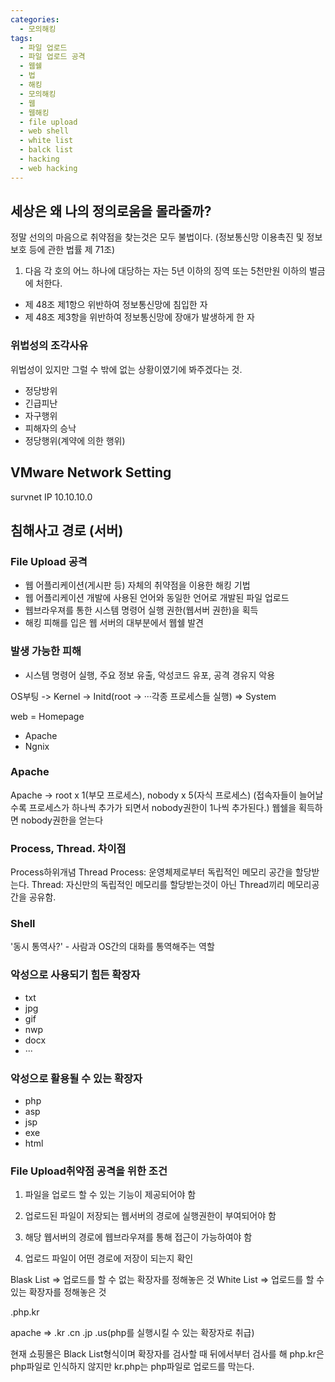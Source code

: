 ```yaml
---
categories:
  - 모의해킹
tags:
  - 파일 업로드
  - 파일 업로드 공격
  - 웹쉘
  - 법
  - 해킹
  - 모의해킹
  - 웹
  - 웹해킹
  - file upload
  - web shell
  - white list
  - balck list
  - hacking
  - web hacking
---
```



## 세상은 왜 나의 정의로움을 몰라줄까?
정말 선의의 마음으로 취약점을 찾는것은 모두 불법이다. (정보통신망 이용촉진 및 정보보호 등에 관한 법률 제 71조)
1. 다음 각 호의 어느 하나에 대당하는 자는 5년 이하의 징역 또는 5천만원 이하의 벌금에 처한다.
- 제 48조 제1항으 위반하여 정보통신망에 침입한 자
- 제 48조 제3항을 위반하여 정보통신망에 장애가 발생하게 한 자

### 위법성의 조각사유
위법성이 있지만 그럴 수 밖에 없는 상황이였기에 봐주겠다는 것.
- 정당방위
- 긴급피난
- 자구행위
- 피해자의 승낙
- 정당행위(계약에 의한 행위)

## VMware Network Setting
survnet IP 10.10.10.0

## 침해사고 경로 (서버)
### File Upload 공격
- 웹 어플리케이션(게시판 등) 자체의 취약점을 이용한 해킹 기법
- 웹 어플리케이션 개발에 사용된 언어와 동일한 언어로 개발된 파일 업로드
- 웹브라우져를 통한 시스템 명령어 실행 권한(웹서버 권한)을 획득
- 해킹 피해를 입은 웹 서버의 대부분에서 웹쉘 발견

### 발생 가능한 피해
- 시스템 명령어 실행, 주요 정보 유출, 악성코드 유포, 공격 경유지 악용

OS부팅 -> Kernel -> Initd(root -> ···각종 프로세스들 실행) => System

web = Homepage
- Apache
- Ngnix

### Apache
Apache -> root x 1(부모 프로세스), nobody x 5(자식 프로세스) (접속자들이 늘어날수록 프로세스가 하나씩 추가가 되면서 nobody권한이 1나씩 추가된다.)
웹쉘을 획득하면 nobody권한을 얻는다

### Process, Thread. 차이점
Process하위개념 Thread
Process: 운영체제로부터 독립적인 메모리 공간을 할당받는다. 
Thread: 자신만의 독립적인 메모리를 할당받는것이 아닌 Thread끼리 메모리공간을 공유함.

### Shell
'동시 통역사?' - 사람과 OS간의 대화를 통역해주는 역할

### 악성으로 사용되기 힘든 확장자
- txt
- jpg
- gif
- nwp
- docx
- ···

### 악성으로 활용될 수 있는 확장자
- php
- asp
- jsp
- exe
- html

### File Upload취약점 공격을 위한 조건
1. 파일을 업로드 할 수 있는 기능이 제공되어야 함
2. 업로드된 파일이 저장되는 웹서버의 경로에 실행권한이 부여되어야 함
3. 해당 웹서버의 경로에 웹브라우져를 통해 접근이 가능하여야 함

1. 업로드 파일이 어떤 경로에 저장이 되는지 확인

Blask List => 업로드를 할 수 없는 확장자를 정해놓은 것
White List => 업로드를 할 수 있는 확장자를 정해놓은 것

.php.kr

apache => .kr .cn .jp .us(php를 실행시킬 수 있는 확장자로 취급)

현재 쇼핑몰은 Black List형식이며 확장자를 검사할 때 뒤에서부터 검사를 해 php.kr은 php파일로 인식하지 않지만 kr.php는 php파일로 업로드를 막는다.

